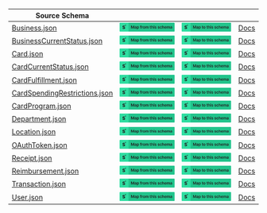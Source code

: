 | Source Schema                                                                                                                        |                                                                                                                                                                                                                                                                                                                     |                                                                                                                                                                                                                                                                                                               |                                                                         |
| ------------------------------------------------------------------------------------------------------------------------------------ | ------------------------------------------------------------------------------------------------------------------------------------------------------------------------------------------------------------------------------------------------------------------------------------------------------------------- | ------------------------------------------------------------------------------------------------------------------------------------------------------------------------------------------------------------------------------------------------------------------------------------------------------------- | ----------------------------------------------------------------------- |
| [Business.json](https://raw.githubusercontent.com/Stedi/registry/main/schemas/ramp/v1/Business.json)                                 | [![Map from this schema](/images/MapFromThisSchema.svg)](https://terminal.stedi.com/mappings/import?name=Mapping%20from%20Ramp's%20Business%20schema&referrer=registry-repo&source_json_schema=https://raw.githubusercontent.com/Stedi/registry/main/schemas/ramp/v1/Business.json)                                 | [![Map to this schema](/images/MapToThisSchema.svg)](https://terminal.stedi.com/mappings/import?name=Mapping%20to%20Ramp's%20Business%20schema&referrer=registry-repo&target_json_schema=https://raw.githubusercontent.com/Stedi/registry/main/schemas/ramp/v1/Business.json)                                 | [Docs](https://docs.ramp.com/reference/models/Business)                 |
| [BusinessCurrentStatus.json](https://raw.githubusercontent.com/Stedi/registry/main/schemas/ramp/v1/BusinessCurrentStatus.json)       | [![Map from this schema](/images/MapFromThisSchema.svg)](https://terminal.stedi.com/mappings/import?name=Mapping%20from%20Ramp's%20BusinessCurrentStatus%20schema&referrer=registry-repo&source_json_schema=https://raw.githubusercontent.com/Stedi/registry/main/schemas/ramp/v1/BusinessCurrentStatus.json)       | [![Map to this schema](/images/MapToThisSchema.svg)](https://terminal.stedi.com/mappings/import?name=Mapping%20to%20Ramp's%20BusinessCurrentStatus%20schema&referrer=registry-repo&target_json_schema=https://raw.githubusercontent.com/Stedi/registry/main/schemas/ramp/v1/BusinessCurrentStatus.json)       | [Docs](https://docs.ramp.com/reference/models/BusinessCurrentStatus)    |
| [Card.json](https://raw.githubusercontent.com/Stedi/registry/main/schemas/ramp/v1/Card.json)                                         | [![Map from this schema](/images/MapFromThisSchema.svg)](https://terminal.stedi.com/mappings/import?name=Mapping%20from%20Ramp's%20Card%20schema&referrer=registry-repo&source_json_schema=https://raw.githubusercontent.com/Stedi/registry/main/schemas/ramp/v1/Card.json)                                         | [![Map to this schema](/images/MapToThisSchema.svg)](https://terminal.stedi.com/mappings/import?name=Mapping%20to%20Ramp's%20Card%20schema&referrer=registry-repo&target_json_schema=https://raw.githubusercontent.com/Stedi/registry/main/schemas/ramp/v1/Card.json)                                         | [Docs](https://docs.ramp.com/reference/models/Card)                     |
| [CardCurrentStatus.json](https://raw.githubusercontent.com/Stedi/registry/main/schemas/ramp/v1/CardCurrentStatus.json)               | [![Map from this schema](/images/MapFromThisSchema.svg)](https://terminal.stedi.com/mappings/import?name=Mapping%20from%20Ramp's%20CardCurrentStatus%20schema&referrer=registry-repo&source_json_schema=https://raw.githubusercontent.com/Stedi/registry/main/schemas/ramp/v1/CardCurrentStatus.json)               | [![Map to this schema](/images/MapToThisSchema.svg)](https://terminal.stedi.com/mappings/import?name=Mapping%20to%20Ramp's%20CardCurrentStatus%20schema&referrer=registry-repo&target_json_schema=https://raw.githubusercontent.com/Stedi/registry/main/schemas/ramp/v1/CardCurrentStatus.json)               | [Docs](https://docs.ramp.com/reference/models/CardCurrentStatus)        |
| [CardFulfillment.json](https://raw.githubusercontent.com/Stedi/registry/main/schemas/ramp/v1/CardFulfillment.json)                   | [![Map from this schema](/images/MapFromThisSchema.svg)](https://terminal.stedi.com/mappings/import?name=Mapping%20from%20Ramp's%20CardFulfillment%20schema&referrer=registry-repo&source_json_schema=https://raw.githubusercontent.com/Stedi/registry/main/schemas/ramp/v1/CardFulfillment.json)                   | [![Map to this schema](/images/MapToThisSchema.svg)](https://terminal.stedi.com/mappings/import?name=Mapping%20to%20Ramp's%20CardFulfillment%20schema&referrer=registry-repo&target_json_schema=https://raw.githubusercontent.com/Stedi/registry/main/schemas/ramp/v1/CardFulfillment.json)                   | [Docs](https://docs.ramp.com/reference/models/CardFulfillment)          |
| [CardSpendingRestrictions.json](https://raw.githubusercontent.com/Stedi/registry/main/schemas/ramp/v1/CardSpendingRestrictions.json) | [![Map from this schema](/images/MapFromThisSchema.svg)](https://terminal.stedi.com/mappings/import?name=Mapping%20from%20Ramp's%20CardSpendingRestrictions%20schema&referrer=registry-repo&source_json_schema=https://raw.githubusercontent.com/Stedi/registry/main/schemas/ramp/v1/CardSpendingRestrictions.json) | [![Map to this schema](/images/MapToThisSchema.svg)](https://terminal.stedi.com/mappings/import?name=Mapping%20to%20Ramp's%20CardSpendingRestrictions%20schema&referrer=registry-repo&target_json_schema=https://raw.githubusercontent.com/Stedi/registry/main/schemas/ramp/v1/CardSpendingRestrictions.json) | [Docs](https://docs.ramp.com/reference/models/CardSpendingRestrictions) |
| [CardProgram.json](https://raw.githubusercontent.com/Stedi/registry/main/schemas/ramp/v1/CardProgram.json)                           | [![Map from this schema](/images/MapFromThisSchema.svg)](https://terminal.stedi.com/mappings/import?name=Mapping%20from%20Ramp's%20CardProgram%20schema&referrer=registry-repo&source_json_schema=https://raw.githubusercontent.com/Stedi/registry/main/schemas/ramp/v1/CardProgram.json)                           | [![Map to this schema](/images/MapToThisSchema.svg)](https://terminal.stedi.com/mappings/import?name=Mapping%20to%20Ramp's%20CardProgram%20schema&referrer=registry-repo&target_json_schema=https://raw.githubusercontent.com/Stedi/registry/main/schemas/ramp/v1/CardProgram.json)                           | [Docs](https://docs.ramp.com/reference/models/CardProgram)              |
| [Department.json](https://raw.githubusercontent.com/Stedi/registry/main/schemas/ramp/v1/Department.json)                             | [![Map from this schema](/images/MapFromThisSchema.svg)](https://terminal.stedi.com/mappings/import?name=Mapping%20from%20Ramp's%20Department%20schema&referrer=registry-repo&source_json_schema=https://raw.githubusercontent.com/Stedi/registry/main/schemas/ramp/v1/Department.json)                             | [![Map to this schema](/images/MapToThisSchema.svg)](https://terminal.stedi.com/mappings/import?name=Mapping%20to%20Ramp's%20Department%20schema&referrer=registry-repo&target_json_schema=https://raw.githubusercontent.com/Stedi/registry/main/schemas/ramp/v1/Department.json)                             | [Docs](https://docs.ramp.com/reference/models/Department)               |
| [Location.json](https://raw.githubusercontent.com/Stedi/registry/main/schemas/ramp/v1/Location.json)                                 | [![Map from this schema](/images/MapFromThisSchema.svg)](https://terminal.stedi.com/mappings/import?name=Mapping%20from%20Ramp's%20Location%20schema&referrer=registry-repo&source_json_schema=https://raw.githubusercontent.com/Stedi/registry/main/schemas/ramp/v1/Location.json)                                 | [![Map to this schema](/images/MapToThisSchema.svg)](https://terminal.stedi.com/mappings/import?name=Mapping%20to%20Ramp's%20Location%20schema&referrer=registry-repo&target_json_schema=https://raw.githubusercontent.com/Stedi/registry/main/schemas/ramp/v1/Location.json)                                 | [Docs](https://docs.ramp.com/reference/models/Location)                 |
| [OAuthToken.json](https://raw.githubusercontent.com/Stedi/registry/main/schemas/ramp/v1/OAuthToken.json)                             | [![Map from this schema](/images/MapFromThisSchema.svg)](https://terminal.stedi.com/mappings/import?name=Mapping%20from%20Ramp's%20OAuthToken%20schema&referrer=registry-repo&source_json_schema=https://raw.githubusercontent.com/Stedi/registry/main/schemas/ramp/v1/OAuthToken.json)                             | [![Map to this schema](/images/MapToThisSchema.svg)](https://terminal.stedi.com/mappings/import?name=Mapping%20to%20Ramp's%20OAuthToken%20schema&referrer=registry-repo&target_json_schema=https://raw.githubusercontent.com/Stedi/registry/main/schemas/ramp/v1/OAuthToken.json)                             | [Docs](https://docs.ramp.com/reference/models/OAuthToken)               |
| [Receipt.json](https://raw.githubusercontent.com/Stedi/registry/main/schemas/ramp/v1/Receipt.json)                                   | [![Map from this schema](/images/MapFromThisSchema.svg)](https://terminal.stedi.com/mappings/import?name=Mapping%20from%20Ramp's%20Receipt%20schema&referrer=registry-repo&source_json_schema=https://raw.githubusercontent.com/Stedi/registry/main/schemas/ramp/v1/Receipt.json)                                   | [![Map to this schema](/images/MapToThisSchema.svg)](https://terminal.stedi.com/mappings/import?name=Mapping%20to%20Ramp's%20Receipt%20schema&referrer=registry-repo&target_json_schema=https://raw.githubusercontent.com/Stedi/registry/main/schemas/ramp/v1/Receipt.json)                                   | [Docs](https://docs.ramp.com/reference/models/Receipt)                  |
| [Reimbursement.json](https://raw.githubusercontent.com/Stedi/registry/main/schemas/ramp/v1/Reimbursement.json)                       | [![Map from this schema](/images/MapFromThisSchema.svg)](https://terminal.stedi.com/mappings/import?name=Mapping%20from%20Ramp's%20Reimbursement%20schema&referrer=registry-repo&source_json_schema=https://raw.githubusercontent.com/Stedi/registry/main/schemas/ramp/v1/Reimbursement.json)                       | [![Map to this schema](/images/MapToThisSchema.svg)](https://terminal.stedi.com/mappings/import?name=Mapping%20to%20Ramp's%20Reimbursement%20schema&referrer=registry-repo&target_json_schema=https://raw.githubusercontent.com/Stedi/registry/main/schemas/ramp/v1/Reimbursement.json)                       | [Docs](https://docs.ramp.com/reference/models/Reimbursement)            |
| [Transaction.json](https://raw.githubusercontent.com/Stedi/registry/main/schemas/ramp/v1/Transaction.json)                           | [![Map from this schema](/images/MapFromThisSchema.svg)](https://terminal.stedi.com/mappings/import?name=Mapping%20from%20Ramp's%20Transaction%20schema&referrer=registry-repo&source_json_schema=https://raw.githubusercontent.com/Stedi/registry/main/schemas/ramp/v1/Transaction.json)                           | [![Map to this schema](/images/MapToThisSchema.svg)](https://terminal.stedi.com/mappings/import?name=Mapping%20to%20Ramp's%20Transaction%20schema&referrer=registry-repo&target_json_schema=https://raw.githubusercontent.com/Stedi/registry/main/schemas/ramp/v1/Transaction.json)                           | [Docs](https://docs.ramp.com/reference/models/Transaction)              |
| [User.json](https://raw.githubusercontent.com/Stedi/registry/main/schemas/ramp/v1/User.json)                                         | [![Map from this schema](/images/MapFromThisSchema.svg)](https://terminal.stedi.com/mappings/import?name=Mapping%20from%20Ramp's%20User%20schema&referrer=registry-repo&source_json_schema=https://raw.githubusercontent.com/Stedi/registry/main/schemas/ramp/v1/User.json)                                         | [![Map to this schema](/images/MapToThisSchema.svg)](https://terminal.stedi.com/mappings/import?name=Mapping%20to%20Ramp's%20User%20schema&referrer=registry-repo&target_json_schema=https://raw.githubusercontent.com/Stedi/registry/main/schemas/ramp/v1/User.json)                                         | [Docs](https://docs.ramp.com/reference/models/User)                     |